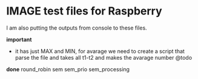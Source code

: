 # IMAGE test files for Raspberry

I am also putting the outputs from console to these files.

**important**
- it has just MAX and MIN, for avarage we need to create a script that parse the file and takes all t1-t2 and makes the avarage number @todo 

**done**
round_robin
sem
sem_prio
sem_processing

